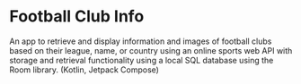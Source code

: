 # Football Club Info

An app to retrieve and display information and images of football clubs based on their league, name, or
country using an online sports web API with storage and retrieval functionality using a local SQL database
using the Room library. (Kotlin, Jetpack Compose)

